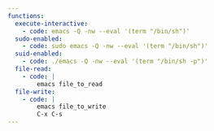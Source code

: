 ```yaml
---
functions:
  execute-interactive:
    - code: emacs -Q -nw --eval '(term "/bin/sh")'
  sudo-enabled:
    - code: sudo emacs -Q -nw --eval '(term "/bin/sh")'
  suid-enabled:
    - code: ./emacs -Q -nw --eval '(term "/bin/sh -p")'
  file-read:
    - code: |
        emacs file_to_read
  file-write:
    - code: |
        emacs file_to_write
        C-x C-s
---
```

